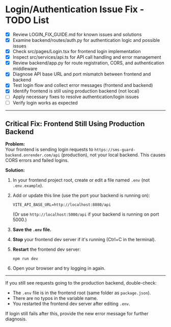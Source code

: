 # Login/Authentication Issue Fix - TODO List

- [x] Review LOGIN_FIX_GUIDE.md for known issues and solutions
- [x] Examine backend/routes/auth.py for authentication logic and possible issues
- [x] Check src/pages/Login.tsx for frontend login implementation
- [x] Inspect src/services/api.ts for API call handling and error management
- [x] Review backend/app.py for route registration, CORS, and authentication middleware
- [x] Diagnose API base URL and port mismatch between frontend and backend
- [x] Test login flow and collect error messages (frontend and backend)
- [x] Identify frontend is still using production backend (not local)
- [ ] Apply necessary fixes to resolve authentication/login issues
- [ ] Verify login works as expected

---

## Critical Fix: Frontend Still Using Production Backend

**Problem:**  
Your frontend is sending login requests to `https://sms-guard-backend.onrender.com/api` (production), not your local backend. This causes CORS errors and failed logins.

**Solution:**  
1. In your frontend project root, create or edit a file named `.env` (not `.env.example`).
2. Add or update this line (use the port your backend is running on):

   ```
   VITE_API_BASE_URL=http://localhost:8080/api
   ```

   (Or use `http://localhost:5000/api` if your backend is running on port 5000.)

3. **Save the `.env` file.**
4. **Stop** your frontend dev server if it's running (Ctrl+C in the terminal).
5. **Restart** the frontend dev server:

   ```
   npm run dev
   ```

6. Open your browser and try logging in again.

---

If you still see requests going to the production backend, double-check:
- The `.env` file is in the frontend root (same folder as `package.json`).
- There are no typos in the variable name.
- You restarted the frontend dev server after editing `.env`.

If login still fails after this, provide the new error message for further diagnosis.
